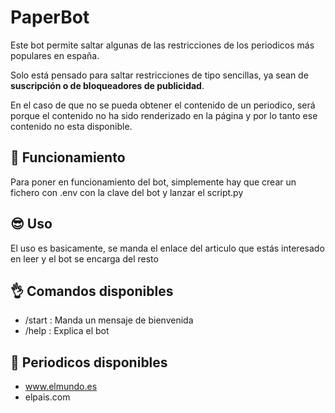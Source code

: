 # PaperBot
Este bot permite saltar algunas de las restricciones de los periodicos más populares en españa. 

Solo está pensado para saltar restricciones de tipo sencillas, ya sean de <b>suscripción o de bloqueadores de publicidad</b>. 

En el caso de que no se pueda obtener el contenido de un periodico, será porque el contenido no ha sido renderizado en la página y por lo tanto ese contenido no esta disponible. 

## 🚀 Funcionamiento
Para poner en funcionamiento del bot, simplemente hay que crear un fichero con .env con la clave del bot y lanzar el script.py

## 😎 Uso 
El uso es basicamente, se manda el enlace del articulo que estás interesado en leer y el bot se encarga del resto


## 👌 Comandos disponibles
* /start : Manda un mensaje de bienvenida
* /help : Explica el bot

## 📰 Periodicos disponibles

* www.elmundo.es
* elpais.com


